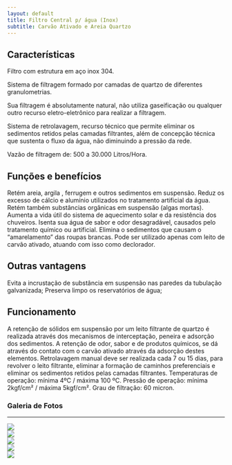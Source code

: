 ```yaml
---
layout: default
title: Filtro Central p/ água (Inox)
subtitle: Carvão Ativado e Areia Quartzo
---
```


## Características

Filtro com estrutura em aço inox 304.

Sistema de filtragem formado por camadas de quartzo de diferentes granulometrias.

Sua filtragem é absolutamente natural, não utiliza gaseificação ou qualquer outro recurso eletro-eletrônico para realizar a filtragem.

Sistema de retrolavagem, recurso técnico que permite eliminar os sedimentos retidos pelas camadas filtrantes, além de concepção técnica que sustenta o fluxo da água, não diminuindo a pressão da rede.

Vazão de filtragem de: 500 a 30.000 Litros/Hora.

## Funções e benefícios
Retém areia, argila , ferrugem e outros sedimentos em suspensão.
Reduz os excesso de cálcio e alumínio utilizados no tratamento artificial da água.
Retém também substâncias orgânicas em suspensão (algas mortas).
Aumenta a vida útil do sistema de aquecimento solar e da resistência dos chuveiros.
Isenta sua água de sabor e odor desagradável, causados pelo tratamento químico ou artificial.
Elimina o sedimentos que causam o “amarelamento” das roupas brancas.
Pode ser utilizado apenas com leito de carvão ativado, atuando com isso como declorador.

## Outras vantagens
Evita a incrustação de substância em suspensão nas paredes da tubulação galvanizada;
Preserva limpo os reservatórios de água;

## Funcionamento
A retenção de sólidos em suspensão por um leito filtrante de quartzo é realizada através dos mecanismos de interceptação, peneira e adsorção dos sedimentos.
A retenção de odor, sabor e de produtos químicos, se dá através do contato com o carvão ativado através da adsorção destes elementos.
Retrolavagem manual deve ser realizada cada 7 ou 15 dias, para revolver o leito filtrante, eliminar a formação de caminhos preferenciais e eliminar os sedimentos retidos pelas camadas filtrantes.
Temperaturas de operação: mínima 4ºC / máxima 100 ºC.
Pressão de operação: mínima 2kgf/cm² / máxima 5kgf/cm².
Grau de filtração: 60 micron.

### Galeria de Fotos

---

<div class="row">
  <div class="col-lg-3 col-sm-4 col-xs-6"><a title="filtro de agua inox" href="#">
      <img class="thumbnail img-responsive" src="../../website/images/equipamento_polipropileno_01.jpg"></a>
    </div>
  <div class="col-lg-3 col-sm-4 col-xs-6"><a title="Equipamento em Polipropileno" href="#"><img class="thumbnail img-responsive" src="../../website/images/equipamento_polipropileno_02.jpg"></a></div>
  <div class="col-lg-3 col-sm-4 col-xs-6"><a title="Equipamento em Polipropileno" href="#"><img class="thumbnail img-responsive" src="../../website/images/equipamento_polipropileno_03.jpg"></a></div>
  <div class="col-lg-3 col-sm-4 col-xs-6"><a title="Equipamento em Polipropileno" href="#"><img class="thumbnail img-responsive" src="../../website/images/equipamento_polipropileno_04.jpg"></a></div>
  <div class="col-lg-3 col-sm-4 col-xs-6"><a title="Equipamento em Polipropileno" href="#"><img class="thumbnail img-responsive" src="../../website/images/equipamento_polipropileno_05.jpg"></a></div>
</div>


